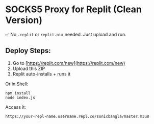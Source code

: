 # SOCKS5 Proxy for Replit (Clean Version)

✅ No `.replit` or `replit.nix` needed. Just upload and run.

## Deploy Steps:
1. Go to [https://replit.com/new](https://replit.com/new)
2. Upload this ZIP
3. Replit auto-installs + runs it

Or in Shell:
```
npm install
node index.js
```

Access it:
```
https://your-repl-name.username.repl.co/sonicbangla/master.m3u8
```